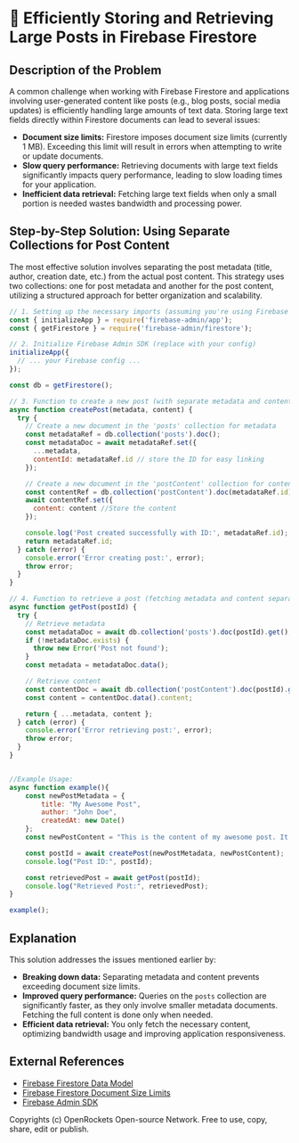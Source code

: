 # 🐞 Efficiently Storing and Retrieving Large Posts in Firebase Firestore


## Description of the Problem

A common challenge when working with Firebase Firestore and applications involving user-generated content like posts (e.g., blog posts, social media updates) is efficiently handling large amounts of text data.  Storing large text fields directly within Firestore documents can lead to several issues:

* **Document size limits:** Firestore imposes document size limits (currently 1 MB).  Exceeding this limit will result in errors when attempting to write or update documents.
* **Slow query performance:** Retrieving documents with large text fields significantly impacts query performance, leading to slow loading times for your application.
* **Inefficient data retrieval:**  Fetching large text fields when only a small portion is needed wastes bandwidth and processing power.


## Step-by-Step Solution: Using Separate Collections for Post Content

The most effective solution involves separating the post metadata (title, author, creation date, etc.) from the actual post content.  This strategy uses two collections: one for post metadata and another for the post content, utilizing a structured approach for better organization and scalability.


```javascript
// 1. Setting up the necessary imports (assuming you're using Firebase Admin SDK)
const { initializeApp } = require('firebase-admin/app');
const { getFirestore } = require('firebase-admin/firestore');

// 2. Initialize Firebase Admin SDK (replace with your config)
initializeApp({
  // ... your Firebase config ...
});

const db = getFirestore();

// 3. Function to create a new post (with separate metadata and content)
async function createPost(metadata, content) {
  try {
    // Create a new document in the 'posts' collection for metadata
    const metadataRef = db.collection('posts').doc();
    const metadataDoc = await metadataRef.set({
      ...metadata,
      contentId: metadataRef.id // store the ID for easy linking
    });

    // Create a new document in the 'postContent' collection for content
    const contentRef = db.collection('postContent').doc(metadataRef.id); // Use metadata ID as key
    await contentRef.set({
      content: content //Store the content
    });

    console.log('Post created successfully with ID:', metadataRef.id);
    return metadataRef.id;
  } catch (error) {
    console.error('Error creating post:', error);
    throw error;
  }
}

// 4. Function to retrieve a post (fetching metadata and content separately)
async function getPost(postId) {
  try {
    // Retrieve metadata
    const metadataDoc = await db.collection('posts').doc(postId).get();
    if (!metadataDoc.exists) {
      throw new Error('Post not found');
    }
    const metadata = metadataDoc.data();

    // Retrieve content
    const contentDoc = await db.collection('postContent').doc(postId).get();
    const content = contentDoc.data().content;

    return { ...metadata, content };
  } catch (error) {
    console.error('Error retrieving post:', error);
    throw error;
  }
}


//Example Usage:
async function example(){
    const newPostMetadata = {
        title: "My Awesome Post",
        author: "John Doe",
        createdAt: new Date()
    };
    const newPostContent = "This is the content of my awesome post. It can be very long!";

    const postId = await createPost(newPostMetadata, newPostContent);
    console.log("Post ID:", postId);

    const retrievedPost = await getPost(postId);
    console.log("Retrieved Post:", retrievedPost);
}

example();

```


## Explanation

This solution addresses the issues mentioned earlier by:

* **Breaking down data:** Separating metadata and content prevents exceeding document size limits.
* **Improved query performance:** Queries on the `posts` collection are significantly faster, as they only involve smaller metadata documents.  Fetching the full content is done only when needed.
* **Efficient data retrieval:**  You only fetch the necessary content, optimizing bandwidth usage and improving application responsiveness.


## External References

* [Firebase Firestore Data Model](https://firebase.google.com/docs/firestore/data-model)
* [Firebase Firestore Document Size Limits](https://firebase.google.com/docs/firestore/quotas)
* [Firebase Admin SDK](https://firebase.google.com/docs/admin/setup)


Copyrights (c) OpenRockets Open-source Network. Free to use, copy, share, edit or publish.

